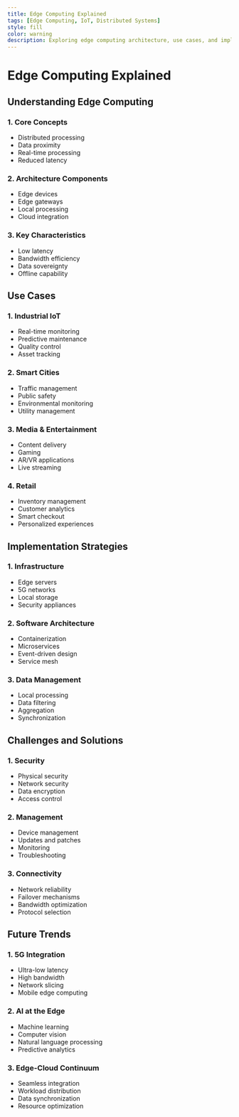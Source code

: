```yaml
---
title: Edge Computing Explained
tags: [Edge Computing, IoT, Distributed Systems]
style: fill
color: warning
description: Exploring edge computing architecture, use cases, and implementation strategies
---
```


# Edge Computing Explained

## Understanding Edge Computing

### 1. Core Concepts
- Distributed processing
- Data proximity
- Real-time processing
- Reduced latency

### 2. Architecture Components
- Edge devices
- Edge gateways
- Local processing
- Cloud integration

### 3. Key Characteristics
- Low latency
- Bandwidth efficiency
- Data sovereignty
- Offline capability

## Use Cases

### 1. Industrial IoT
- Real-time monitoring
- Predictive maintenance
- Quality control
- Asset tracking

### 2. Smart Cities
- Traffic management
- Public safety
- Environmental monitoring
- Utility management

### 3. Media & Entertainment
- Content delivery
- Gaming
- AR/VR applications
- Live streaming

### 4. Retail
- Inventory management
- Customer analytics
- Smart checkout
- Personalized experiences

## Implementation Strategies

### 1. Infrastructure
- Edge servers
- 5G networks
- Local storage
- Security appliances

### 2. Software Architecture
- Containerization
- Microservices
- Event-driven design
- Service mesh

### 3. Data Management
- Local processing
- Data filtering
- Aggregation
- Synchronization

## Challenges and Solutions

### 1. Security
- Physical security
- Network security
- Data encryption
- Access control

### 2. Management
- Device management
- Updates and patches
- Monitoring
- Troubleshooting

### 3. Connectivity
- Network reliability
- Failover mechanisms
- Bandwidth optimization
- Protocol selection

## Future Trends

### 1. 5G Integration
- Ultra-low latency
- High bandwidth
- Network slicing
- Mobile edge computing

### 2. AI at the Edge
- Machine learning
- Computer vision
- Natural language processing
- Predictive analytics

### 3. Edge-Cloud Continuum
- Seamless integration
- Workload distribution
- Data synchronization
- Resource optimization
